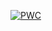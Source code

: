 [![PWC](https://img.shields.io/endpoint.svg?url=https://paperswithcode.com/badge/semi-supervised-classification-with-graph/node-classification-on-europe-air-traffic)](https://paperswithcode.com/sota/MatrixOperations?p=MatrixOperations-with-graph)
